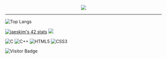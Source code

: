 <p align="center">
 <img src="https://readme-typing-svg.herokuapp.com?size=30&height=40&lines=Hello+I'm+Fran%C3%A7ois...;Nice+to+meet+you+!)](https://git.io/typing-svg)">
</p>

-----------

![Top Langs](https://github-readme-stats.vercel.app/api/top-langs/?username=KazuumaVII&hide=javascript,php,twig,html&theme=tokyonight)

[![jaeskim's 42 stats](https://badge42.herokuapp.com/api/stats/frfrance)](https://github.com/JaeSeoKim/badge42)     <img src="https://github-readme-stats.vercel.app/api/top-langs/?username=kazuumaVII&layout=compact&count_private=true&theme=gruvbox"/>


![C](https://img.shields.io/badge/c-%2300599C.svg?style=for-the-badge&logo=c&logoColor=white)  ![C++](https://img.shields.io/badge/c++-%2300599C.svg?style=for-the-badge&logo=c%2B%2B&logoColor=white) ![HTML5](https://img.shields.io/badge/html5-%23E34F26.svg?style=for-the-badge&logo=html5&logoColor=white) ![CSS3](https://img.shields.io/badge/css3-%231572B6.svg?style=for-the-badge&logo=css3&logoColor=white)

![Visitor Badge](https://visitor-badge.laobi.icu/badge?page_id=kazuumaVII.kazuumaVII)
